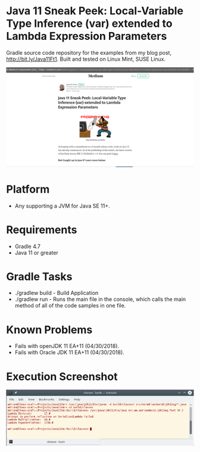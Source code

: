 # Java 11 Sneak Peek: Local-Variable Type Inference (var) extended to Lambda Expression Parameters
Gradle source code repository for the examples from my blog post, http://bit.ly/Java11Ft1.
Built and tested on Linux Mint, SUSE Linux.

![alt text](https://raw.githubusercontent.com/afinlay5/Java11VarLambda/master/blog.png)

# Platform 
- Any supporting a JVM for Java SE 11+.

# Requirements
- Gradle 4.7 
- Java 11 or greater

# Gradle Tasks
- ./gradlew build - Build Application
- ./gradlew run - Runs the main file in the console, which calls the main method of all of the code samples in one file.

# Known Problems
- Fails with openJDK 11 EA+11 (04/30/2018).
- Fails with Oracle JDK 11 EA+11 (04/30/2018).

# Execution Screenshot
<!-- ![alt text](https://raw.githubusercontent.com/afinlay5/Java11Var/master/gradle_run.png) -->
![alt text](https://raw.githubusercontent.com/afinlay5/Java11VarLambda/master/run.png)